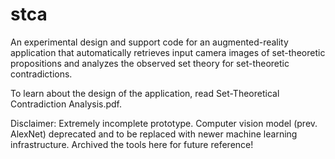 # stca
An experimental design and support code for an augmented-reality application that automatically retrieves input camera images of set-theoretic propositions and analyzes the observed set theory for set-theoretic contradictions.

To learn about the design of the application, read Set-Theoretical Contradiction Analysis.pdf.

Disclaimer: Extremely incomplete prototype. Computer vision model (prev. AlexNet) deprecated and to be replaced with newer machine learning infrastructure. Archived the tools here for future reference!
